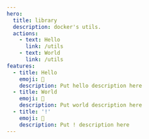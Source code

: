 ```yaml
---
hero:
  title: library
  description: docker's utils.
  actions:
    - text: Hello
      link: /utils
    - text: World
      link: /utils
features:
  - title: Hello
    emoji: 💎
    description: Put hello description here
  - title: World
    emoji: 🌈
    description: Put world description here
  - title: '!'
    emoji: 🚀
    description: Put ! description here
---
```

